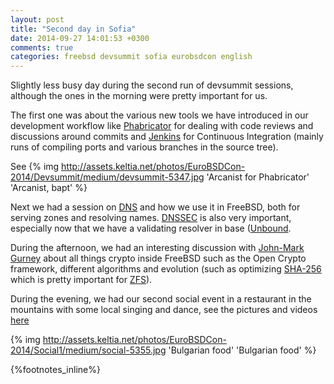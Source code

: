 ```yaml
---
layout: post
title: "Second day in Sofia"
date: 2014-09-27 14:01:53 +0300
comments: true
categories: freebsd devsummit sofia eurobsdcon english
---
```


Slightly less busy day during the second run of devsummit sessions, although the ones in the morning were pretty important for us.
<!--more-->
The first one was about the various new tools we have introduced in our development workflow like [Phabricator](https://reviews.freebsd.org/) for dealing with code reviews and discussions around commits and [Jenkins](https://jenkins.freebsd.org/) for Continuous Integration (mainly runs of compiling ports and various branches in the source tree).

See {% img http://assets.keltia.net/photos/EuroBSDCon-2014/Devsummit/medium/devsummit-5347.jpg 'Arcanist for Phabricator' 'Arcanist, bapt' %}

Next we had a session on [DNS](http://en.wikipedia.org/wiki/Domain_Name_System) and how we use it in FreeBSD, both for serving zones and resolving names.  [DNSSEC](http://en.wikipedia.org/wiki/Domain_Name_System_Security_Extensions) is also very important, especially now that we have a validating resolver in base ([Unbound](http://en.wikipedia.org/wiki/Unbound_(DNS_server)).

During the afternoon, we had an interesting discussion with [John-Mark Gurney](https://twitter.com/encthenet) about all things crypto inside FreeBSD such as the Open Crypto framework, different algorithms and evolution (such as optimizing [SHA-256](http://en.wikipedia.org/wiki/SHA-2) which is pretty important for [ZFS](http://en.wikipedia.org/wiki/ZFS)).

During the evening, we had our second social event in a restaurant in the mountains with some local singing and dance, see the pictures and videos [here](http://assets.keltia.net/photos/EuroBSDCon-2014/Social1/index.html)

{% img http://assets.keltia.net/photos/EuroBSDCon-2014/Social1/medium/social-5355.jpg 'Bulgarian food' 'Bulgarian food' %}

{%footnotes_inline%}
